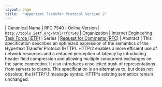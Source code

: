 ```yaml
---
layout: page
title:  "Hypertext Transfer Protocol Version 2"
---
```


| Canonical Name | RFC 7540
| Online Version | [`http://tools.ietf.org/html/rfc7540`](http://tools.ietf.org/html/rfc7540)
| Organization | [Internet Engineering Task Force (IETF)](..)
| Series | [Request for Comments (RFC)](..)
| Abstract | This specification describes an optimized expression of the semantics of the Hypertext Transfer Protocol (HTTP). HTTP/2 enables a more efficient use of network resources and a reduced perception of latency by introducing header field compression and allowing multiple concurrent exchanges on the same connection. It also introduces unsolicited push of representations from servers to clients. This specification is an alternative to, but does not obsolete, the HTTP/1.1 message syntax. HTTP's existing semantics remain unchanged.